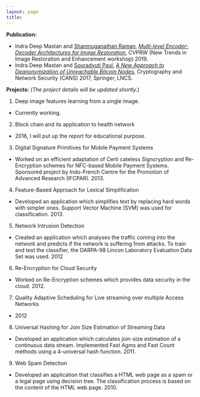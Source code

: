 ```yaml
---
layout: page
title: 
---
```

**Publication:**
- Indra Deep Mastan and [Shanmuganathan Raman](https://people.iitgn.ac.in/~shanmuga/), *[Multi-level Encoder-Decoder Architectures for Image Restoration](https://arxiv.org/pdf/1905.00322.pdf)*, CVPRW (New Trends in Image Restoration and Enhancement workshop) 2019.
- Indra Deep Mastan and [Souradyuti Paul](http://souradyuti.com/), *[A New Approach to Deanonymization of Unreachable Bitcoin Nodes](https://eprint.iacr.org/2018/243.pdf)*, Cryptography and Network Security (CANS) 2017, Springer, LNCS.

**Projects:** (*The project details will be updated shortly.*)

1. Deep image features learning from a single image.
  - Currently working.

2. Block chain and its application to health network
  - 2016, I will put up the report for educational purpose.

3. Digital Signature Primitives for Mobile Payment Systems
  -  Worked on an efficient adaptation of Certi cateless Signcryption and Re-Encryption schemes for NFC-based Mobile Payment Systems. Sponsored project by Indo-French Centre for the Promotion of Advanced Research (IFCPAR). 2013.

4. Feature-Based Approach for Lexical Simplification
  -  Developed an application which simplifies text by replacing hard words with simpler ones. Support Vector Machine (SVM) was used for classification. 2013.

5. Network Intrusion Detection
  - Created an application which analyses the traffic coming into the network and predicts if the network is suffering from attacks. To train and test the classifier, the DARPA-98 Lincon Laboratory Evaluation Data Set was used. 2012

6. Re-Encryption for Cloud Security
  - Worked on Re-Encryption schemes which provides data security in the cloud. 2012.

7. Quality Adaptive Scheduling for Live streaming over multiple Access Networks
  - 2012

8. Universal Hashing for Join Size Estimation of Streaming Data
  - Developed an application which calculates join-size estimation of a continuous data stream. Implemented Fast Agms and Fast Count methods using a 4-universal hash function. 2011.

9. Web Spam Detection
  - Developed an application that classifies a HTML web page as a spam or a legal page using decision tree. The classification process is based on the content of the HTML web page. 2010.
